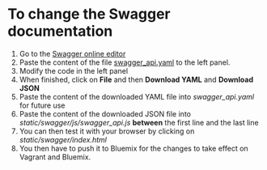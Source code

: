 # To change the Swagger documentation

1. Go to the [Swagger online editor](http://editor.swagger.io/#/)
2. Paste the content of the file [swagger_api.yaml](https://github.com/qdm12/Devops_RESTful/edit/master/static/swagger_api.yaml) to the left panel.
3. Modify the code in the left panel
4. When finished, click on **File** and then **Download YAML** and **Download JSON**
5. Paste the content of the downloaded YAML file into *swagger_api.yaml* for future use
6. Paste the content of the downloaded JSON file into *static/swagger/js/swagger_api.js* **between** the first line and the last line
7. You can then test it with your browser by clicking on *static/swagger/index.html*
8. You then have to push it to Bluemix for the changes to take effect on Vagrant and Bluemix.
